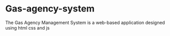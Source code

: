 # Gas-agency-system

The Gas Agency Management System is a web-based application designed using html css and js
